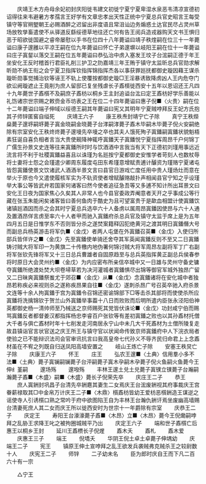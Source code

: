 <!-- { "loadSidebar": true } -->
　　庆靖王木方舟母余妃初封庆阳徙韦建文初徙宁夏宁夏卑湿水泉恶韦清凉宣德初诏得往来韦避暑方孝孺言王好学有文章忠孝出天性正统中宁夏总兵官史昭言王每受镇守等官朔朢朝王必赐酒醉之迟留出非度语且常沮讪边务煽惑土达官民尽占灵州草场放牧孳畜遣使不从驿道反繇绥德草地往还亡何有告王阅兵造戎器购天文书王惧归恶于昭欲徙国避之睿帝屡慰以手书在位四十八年薨谥曰靖子秩煃嗣在位三十一年薨谥曰康子邃雝以平凉王嗣在位九年薨谥曰怀亡子弟邃塀以岐阳王嗣在位十一年薨谥曰庄子寘錖以落交王嗣在位五年薨谥曰恭弘治中虏入塞发王坟子台浤嗣正德于年王坐安化王反时稽首行君臣礼削三护卫之阞嘉靖三年王贿于镇守太监昕总兵官勋求解昕勋不纳王衔之会宁夏卫指挥钦指挥锦指挥杰各以事获罪廵抚都御史璇因藉王谋杀璇昕勋事觉捕治钦等诬王不轨上使覆按都御史璇□王淫暴诱致降虏凶人王内危夺门欲讼阙璇遮止王竟削为庶人留邸已复坐残虐长子鼒櫍徙西安十五年以恩诏还王凡四十九年薨世子鼒櫍不及嗣庶子鼒枋以桐乡王主封追谥台汯曰定王鼒枋好学乐善能以礼饬诸宗世宗赐之敕赍金币坊表之王在位二十四年薨谥曰惠子倪■〈火贵〉嗣在位十二年薨谥曰端子伸域以绥德王嗣其年薨谥曰宪又其明年宁夏贼哱拜反王妃方氏抱其子师锌匿窖自缢死 
　　庆靖王六子 
　　康王秩焘封靖宁亡子除 
　　真宁王秩爃燊薨子邃垿嗣垿薨子寘金晓嗣金晓薨子台涍嗣涍薨子鼒木毕嗣木毕薨子倪火安嗣绝除有宗室安化王秩炵炵薨子邃墁先卒墁之卒也其夫人饿死殉子寘鐇嗣寘鐇状貌魁梧素狂诞自喜负相者言当大贵使觋降神辄呼寘鐇天子寘鐇悦宁夏指挥周昂千户何锦丁广儒生孙景文史连等往来寘鐇所时时与饮酒酒中言我当有天下正德初刘瑾用事远近流言将不利于社稷寘鐇益喜且以诛瑾为名廵按宁夏都御史安惟学者苛刻人也数杖辱将士妻将士怨之会瑾遣少卿周东履度屯田东希瑾意增赋责逋计醵资为瑾赂宁夏诸屯皆怨寘鐇使景文饮诸武人酒酒半景文言曰县官日游戏亡度任用中贵人瑾炀灶而意在举火于原也今又遣使履核军实为不轨资使者增赋醵赂敲扑声相闻县官宁知之乎设瑾举大事公等皆武弁若国家何诸客曰然今使者追征急吾等又多逋不知计所出耳景文曰安化王日夜为国家焦心久矣其人非常人也今县官委政弄阉意者天开之乎事成公等行藏在张玉朱能闲矣诸客皆曰善何鱼肉于酷史为且可望富贵于是歃血相盟计使寘鐇饮诸镇廵酒因而杀之会其时宁夏总兵选卒六十人备虏以属周昂寘鐇因使昂与六十人通及置酒昂佯言虏至率六十人者甲而驰入寘鐇府杀总兵官及镇守太监于席上是为五年四月五日是日惟学东不否则皆分杀之遂焚案籍释囚犯绝黄河之渡其明日寘鐇僭大号而副总兵杨英游击将军仇■〈金戊〉者两人屯堡在外寘鐇召英■〈金戊〉入使归所部兵皆佯许之■〈金戊〉先至寘鐇使单骑还舍夺其军英闻寘鐇反则不至又二日寘鐇铸讨贼大将军印一为黄旗二十传檄内地伪署何锦讨贼大将军周昂左副将军丁广右副将军张钦先锋将军又十三日总兵曹雄者自固原趋至与总兵英指挥黄正副总兵侯春参将时原日大会灵州约■〈金戊〉为内应密布所亲信卒城中又一日雄与灵州守备史镛夺寘鐇所绝渡处焚大坝卷埽草若为决河灌城者寘鐇惧尽出锦等御官军城外独昂广留又二日昧爽寘鐇祭蚩尤于郊召■〈金戊〉从■〈金戊〉念寘鐇诸将在安化城中者独昂若称疾必来视则杀之遂称疾昂果自往■〈金戊〉遂刺杀昂广号召英卒驰入府杀景文连等十余人拘寘鐇于宫为寘鐇令召锦还密谕锦部下□等击杀其部将而使使杀所应寘鐇将洗擒锦钦于贺兰山外寘鐇举事葢十八日而败败而后明所遣内臣张永泾阳伯神英都御史杨一清帅师至乃械送之京师赐死其党皆伏诛论■〈金戊〉功封咸宁伯而赐骂寘鐇反者都督姜汉都指挥杨忠李睿百户张钦等有差初寘鐇之败也以其孙鼒材托僧大千者与俱亡鼒材时年十七削发走河南居永宁山中未几大千死鼒材为土僧所陵复走故县镇诣官言状官送之庆王所王与镇守官以状闻命传致京师寘鐇府中人下浣衣局者使验之已不能辩识法司会官审讯抗言曰我高皇帝七代孙义不辱齐民归命君上上念鼒材虽在不宥之列既自归送凤阳高墙安置之 
　　岐山王炼亡子除 
　　安塞王秩炅亡子除 
　　庆康王六子 
　　怀王 
　　庄王 
　　弘农王邃■〈土典〉信用羣小多不法■〈土典〉薨子寘镧嗣镧薨子台泙嗣薨子寘木孕嗣木孕薨子倪火鱼嗣火鱼薨今王伸纟堇嗣 
　　邃场殇 
　　邃墢殇 
　　丰林王邃土兑土兑薨子寘镤立镤薨子台瀚嗣瀚薨子鼒■〈木盛〉嗣■〈木盛〉薨长子倪荣先卒 
　　庆庄王二子 
　　恭王 
　　庶人寘銂封巩昌子台清先卒銂麀其妻生二女焉庆王台浤废銂视其府事裁庆王宫眷薪禄取其□中金帛万计庆王二子■〈木鼎〉櫍鼒枋皆幼王爱枋恶櫍銂造王谋逆之谣使寺人引诱櫍口熟之常吟于府中欲图陷王自为丰林王台瀚仇銂讦焉坐废幽高墙赐台清妻死庶人其二女而庆王所以徙西安时为世宗十一年爵除有宗室 
　　庆恭王二子 
　　庆定王 
　　寿阳王台濠濠薨子鼒■〈木昂〉立■〈木昂〉薨今王倪爋嗣哱拜之乱胁王求降王叱之被拘圈城贼平乃出 
　　庆定王六子 
　　端和世子鼒櫍亡后惠王以桐乡王封 
　　延川王鼒槚长子倪煋 
　　鼒木夭 
　　鼒札 
　　鼒木爱 
　　庆惠王三子 
　　端王 
　　倪墧夭 
　　华阴王倪土卓土卓薨子伸堣幼 
　　庆端王二子 
　　宪王 
　　镇原王伸土宣哱拜之乱王欲发兵袭贼弗克贼杀王之较尉数十人 
　　庆宪王二子 
　　师锌 
　　二子幼未名 
　　臣为郎时庆自王而下凡二百六十有一宗 

　　△宁王 

